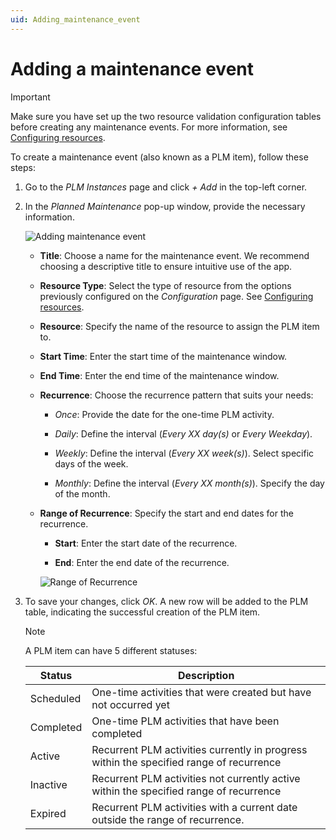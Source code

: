 ```yaml
---
uid: Adding_maintenance_event
---
```


# Adding a maintenance event

> [!IMPORTANT]
> Make sure you have set up the two resource validation configuration tables before creating any maintenance events. For more information, see [Configuring resources](xref:PLM_tool_configuring_resources).

To create a maintenance event (also known as a PLM item), follow these steps:

1. Go to the *PLM Instances* page and click *+ Add* in the top-left corner.

1. In the *Planned Maintenance* pop-up window, provide the necessary information.

   ![Adding maintenance event](~/dataminer/images/Adding_Maintenance_Event.png)

   - **Title**: Choose a name for the maintenance event. We recommend choosing a descriptive title to ensure intuitive use of the app.

   - **Resource Type**: Select the type of resource from the options previously configured on the *Configuration* page. See [Configuring resources](xref:PLM_tool_configuring_resources).

   - **Resource**: Specify the name of the resource to assign the PLM item to.

   - **Start Time**: Enter the start time of the maintenance window.

   - **End Time**: Enter the end time of the maintenance window.

   - **Recurrence**: Choose the recurrence pattern that suits your needs:

     - *Once*: Provide the date for the one-time PLM activity.

     - *Daily*: Define the interval (*Every XX day(s)* or *Every Weekday*).

     - *Weekly*: Define the interval (*Every XX week(s)*). Select specific days of the week.

     - *Monthly*: Define the interval (*Every XX month(s)*). Specify the day of the month.

   - **Range of Recurrence**: Specify the start and end dates for the recurrence.

     - **Start**: Enter the start date of the recurrence.

     - **End**: Enter the end date of the recurrence.

     ![Range of Recurrence](~/dataminer/images/Range_of_Recurrence.png)

1. To save your changes, click *OK*. A new row will be added to the PLM table, indicating the successful creation of the PLM item.

   > [!NOTE]
   > A PLM item can have 5 different statuses:
   >
   >
   > | Status | Description |
   > |--|--|
   > | Scheduled | One-time activities that were created but have not occurred yet |
   > | Completed | One-time PLM activities that have been completed |
   > | Active    | Recurrent PLM activities currently in progress within the specified range of recurrence |
   > | Inactive  | Recurrent PLM activities not currently active within the specified range of recurrence |
   > | Expired   | Recurrent PLM activities with a current date outside the range of recurrence. |
